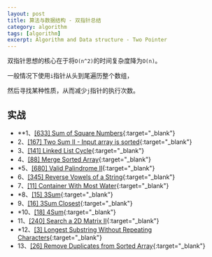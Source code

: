 ```yaml
---
layout: post
title: 算法与数据结构 - 双指针总结
category: algorithm
tags: [algorithm]
excerpt: Algorithm and Data structure - Two Pointer
---
```



双指针思想的核心在于将`O(n^2)`的时间复杂度降为`O(n)`。  

一般情况下使用`i`指针从头到尾遍历整个数组，  

然后寻找某种性质，从而减少`j`指针的执行次数。  

  

## 实战  

- **1、[[633] Sum of Square Numbers](http://yaoyichen.cn/algorithm/2020/05/23/leetcode-633.html){:target="_blank"}  
- 2、[[167] Two Sum II - Input array is sorted](http://yaoyichen.cn/algorithm/2020/05/23/leetcode-167.html){:target="_blank"}  
- 3、[[141] Linked List Cycle](http://yaoyichen.cn/algorithm/2020/03/26/leetcode-141.html){:target="_blank"}  
- 4、[[88] Merge Sorted Array](http://yaoyichen.cn/algorithm/2020/05/24/leetcode-88.html){:target="_blank"}  
- *5、[[680] Valid Palindrome II](http://yaoyichen.cn/algorithm/2020/05/23/leetcode-680.html){:target="_blank"}  
- 6、[[345] Reverse Vowels of a String](http://yaoyichen.cn/algorithm/2020/05/23/leetcode-345.html){:target="_blank"}  
- 7、[[11] Container With Most Water](http://yaoyichen.cn/algorithm/2020/03/09/leetcode-11.html){:target="_blank"}  
- *8、[[15] 3Sum](http://yaoyichen.cn/algorithm/2020/06/29/leetcode-15.html){:target="_blank"}  
- 9、[[16] 3Sum Closest](http://yaoyichen.cn/algorithm/2020/07/20/leetcode-16.html){:target="_blank"}  
- *10、[[18] 4Sum](http://yaoyichen.cn/algorithm/2020/06/29/leetcode-18.html){:target="_blank"}  
- 11、[[240] Search a 2D Matrix II](http://yaoyichen.cn/algorithm/2020/07/02/leetcode-240.html){:target="_blank"}  
- *12、[[3] Longest Substring Without Repeating Characters](http://yaoyichen.cn/algorithm/2020/03/10/leetcode-3.html){:target="_blank"}  
- 13、[[26] Remove Duplicates from Sorted Array](http://yaoyichen.cn/algorithm/2020/07/17/leetcode-26.html){:target="_blank"}  
